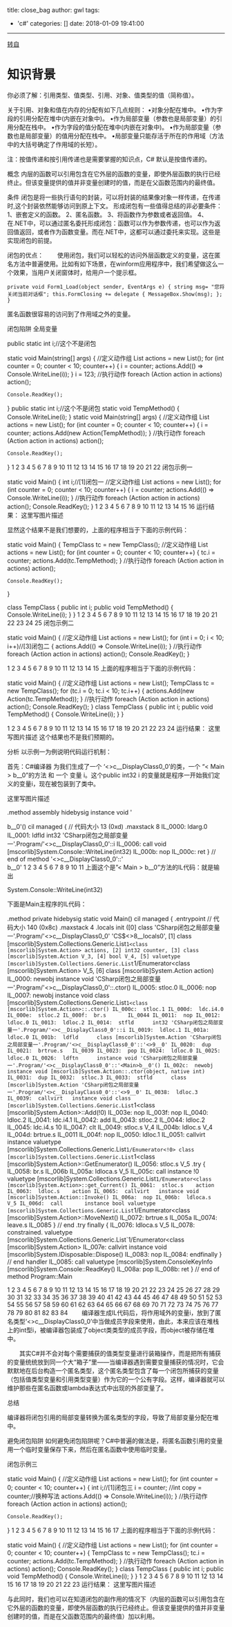title: close_bag
author: gwl
tags:
  - 'c#'
categories: []
date: 2018-01-09 19:41:00
---
[转自](http://blog.csdn.net/cjolj/article/details/60868305)
# 知识背景
你必须了解：引用类型、值类型、引用、对象、值类型的值（简称值）。

关于引用、对象和值在内存的分配有如下几点规则： •对象分配在堆中。 •作为字段的引用分配在堆中(内嵌在对象中)。 
•作为局部变量（参数也是局部变量）的引用分配在栈中。 •作为字段的值分配在堆中(内嵌在对象中)。 
•作为局部变量（参数也是局部变量）的值用分配在栈中。 •局部变量只能存活于所在的作用域（方法中的大括号确定了作用域的长短）。

注：按值传递和按引用传递也是需要掌握的知识点，C# 默认是按值传递的。

概念
内层的函数可以引用包含在它外层的函数的变量，即使外层函数的执行已经终止。但该变量提供的值并非变量创建时的值，而是在父函数范围内的最终值。

条件
闭包是将一些执行语句的封装，可以将封装的结果像对象一样传递，在传递时,这个封装依然能够访问到原上下文。 
形成闭包有一些值得总结的非必要条件： 
1、嵌套定义的函数。 
2、匿名函数。 
3、将函数作为参数或者返回值。 
4、在.NET中，可以通过匿名委托形成闭包：函数可以作为参数传递，也可以作为返回值返回，或者作为函数变量。而在.NET中，这都可以通过委托来实现。这些是实现闭包的前提。

闭包的优点：
　　使用闭包，我们可以轻松的访问外层函数定义的变量，这在匿名方法中普遍使用。比如有如下场景，在winform应用程序中，我们希望做这么一个效果，当用户关闭窗体时，给用户一个提示框。 
  
`
private void Form1_Load(object sender, EventArgs e)
{
       string msg= "您将关闭当前对话框";
       this.FormClosing += delegate
       {
            MessageBox.Show(msg);
       };
}
` 

匿名函数很容易的访问到了作用域之外的变量。

闭包陷阱
全局变量

public static int i;//这个不是闭包

static void Main(string[] args)
{
    //定义动作组
    List<Action> actions = new List<Action>();
    for (int counter = 0; counter < 10; counter++)
    {
        i = counter;
        actions.Add(() => Console.WriteLine(i));
    }
    i = 123;
    //执行动作
    foreach (Action action in actions)
        action();

    Console.ReadKey();

}
public static int i;//这个不是闭包
static void TempMethod()
{
    Console.WriteLine(i);
}
static void Main(string[] args)
{
    //定义动作组
    List<Action> actions = new List<Action>();
    for (int counter = 0; counter < 10; counter++)
    {
        i = counter;
        actions.Add(new Action(TempMethod));
    }
    //执行动作
    foreach (Action action in actions)
        action();

    Console.ReadKey();

}
1
2
3
4
5
6
7
8
9
10
11
12
13
14
15
16
17
18
19
20
21
22
闭包示例一

static void Main()
{
    int i;//[1]闭包一
    //定义动作组
    List<Action> actions = new List<Action>();
    for (int counter = 0; counter < 10; counter++)
    {
        i = counter;
        actions.Add(() => Console.WriteLine(i));
    }
    //执行动作
    foreach (Action action in actions)
        action();
    Console.ReadKey();
}
1
2
3
4
5
6
7
8
9
10
11
12
13
14
15
16
运行结果： 
这里写图片描述

显然这个结果不是我们想要的，上面的程序相当于下面的示例代码：

static void Main()
{
    TempClass tc = new TempClass();
    //定义动作组
    List<Action> actions = new List<Action>();
    for (int counter = 0; counter < 10; counter++)
    {
        tc.i = counter;
        actions.Add(tc.TempMethod);
    }
    //执行动作
    foreach (Action action in actions)
        action();

    Console.ReadKey();
}

class TempClass
{
    public int i;
    public void TempMethod()
    {
        Console.WriteLine(i);
    }
}
1
2
3
4
5
6
7
8
9
10
11
12
13
14
15
16
17
18
19
20
21
22
23
24
25
闭包示例二

static void Main()
{
    //定义动作组
    List<Action> actions = new List<Action>();
    for (int i = 0; i < 10; i++)//[3]闭包二
    {
        actions.Add(() => Console.WriteLine(i));
    }
    //执行动作
    foreach (Action action in actions)
        action();
    Console.ReadKey();
}

1
2
3
4
5
6
7
8
9
10
11
12
13
14
15
上面的程序相当于下面的示例代码：

static void Main()
{
    //定义动作组
    List<Action> actions = new List<Action>();
    TempClass tc = new TempClass();
    for (tc.i = 0; tc.i < 10; tc.i++)
    {
        actions.Add(new Action(tc.TempMethod));
    }
    //执行动作
    foreach (Action action in actions)
        action();
    Console.ReadKey();
}
class TempClass
{
    public int i;
    public void TempMethod()
    {
        Console.WriteLine(i);
    }
}

1
2
3
4
5
6
7
8
9
10
11
12
13
14
15
16
17
18
19
20
21
22
23
24
运行结果： 
这里写图片描述 
这个结果也不是我们预期的。

分析
以示例一为例说明代码运行机制：

首先：C#编译器 为我们生成了一个 ‘<>c__DisplayClass0_0’的类，一个 “< Main > b__0”的方法 和 一个 变量 i。这个public int32 i 的变量就是程序一开始我们定义的变量i，现在被包装到了类中。

这里写图片描述

.method assembly hidebysig instance void 
        '<Main>b__0'() cil managed
{
  // 代码大小       13 (0xd)
  .maxstack  8
  IL_0000:  ldarg.0
  IL_0001:  ldfld      int32 'CSharp闭包之局部变量一'.Program/'<>c__DisplayClass0_0'::i
  IL_0006:  call       void [mscorlib]System.Console::WriteLine(int32)
  IL_000b:  nop
  IL_000c:  ret
} // end of method '<>c__DisplayClass0_0'::'<Main>b__0'
1
2
3
4
5
6
7
8
9
10
11
上面这个是”< Main > b__0”方法的IL代码：就是输出

System.Console::WriteLine(int32)

下面是Main主程序的IL代码：

.method private hidebysig static void  Main() cil managed
{
  .entrypoint
  // 代码大小       140 (0x8c)
  .maxstack  4
  .locals init ([0] class 'CSharp闭包之局部变量一'.Program/'<>c__DisplayClass0_0' 'CS$<>8__locals0',
           [1] class [mscorlib]System.Collections.Generic.List`1<class [mscorlib]System.Action> actions,
           [2] int32 counter,
           [3] class [mscorlib]System.Action V_3,
           [4] bool V_4,
           [5] valuetype [mscorlib]System.Collections.Generic.List`1/Enumerator<class [mscorlib]System.Action> V_5,
           [6] class [mscorlib]System.Action action)
  IL_0000:  newobj     instance void 'CSharp闭包之局部变量一'.Program/'<>c__DisplayClass0_0'::.ctor()
  IL_0005:  stloc.0
  IL_0006:  nop
  IL_0007:  newobj     instance void class [mscorlib]System.Collections.Generic.List`1<class [mscorlib]System.Action>::.ctor()
  IL_000c:  stloc.1
  IL_000d:  ldc.i4.0
  IL_000e:  stloc.2
  IL_000f:  br.s       IL_0044
  IL_0011:  nop
  IL_0012:  ldloc.0
  IL_0013:  ldloc.2
  IL_0014:  stfld      int32 'CSharp闭包之局部变量一'.Program/'<>c__DisplayClass0_0'::i
  IL_0019:  ldloc.1
  IL_001a:  ldloc.0
  IL_001b:  ldfld      class [mscorlib]System.Action 'CSharp闭包之局部变量一'.Program/'<>c__DisplayClass0_0'::'<>9__0'
  IL_0020:  dup
  IL_0021:  brtrue.s   IL_0039
  IL_0023:  pop
  IL_0024:  ldloc.0
  IL_0025:  ldloc.0
  IL_0026:  ldftn      instance void 'CSharp闭包之局部变量一'.Program/'<>c__DisplayClass0_0'::'<Main>b__0'()
  IL_002c:  newobj     instance void [mscorlib]System.Action::.ctor(object,
                                                                    native int)
  IL_0031:  dup
  IL_0032:  stloc.3
  IL_0033:  stfld      class [mscorlib]System.Action 'CSharp闭包之局部变量一'.Program/'<>c__DisplayClass0_0'::'<>9__0'
  IL_0038:  ldloc.3
  IL_0039:  callvirt   instance void class [mscorlib]System.Collections.Generic.List`1<class [mscorlib]System.Action>::Add(!0)
  IL_003e:  nop
  IL_003f:  nop
  IL_0040:  ldloc.2
  IL_0041:  ldc.i4.1
  IL_0042:  add
  IL_0043:  stloc.2
  IL_0044:  ldloc.2
  IL_0045:  ldc.i4.s   10
  IL_0047:  clt
  IL_0049:  stloc.s    V_4
  IL_004b:  ldloc.s    V_4
  IL_004d:  brtrue.s   IL_0011
  IL_004f:  nop
  IL_0050:  ldloc.1
  IL_0051:  callvirt   instance valuetype [mscorlib]System.Collections.Generic.List`1/Enumerator<!0> class [mscorlib]System.Collections.Generic.List`1<class [mscorlib]System.Action>::GetEnumerator()
  IL_0056:  stloc.s    V_5
  .try
  {
    IL_0058:  br.s       IL_006b
    IL_005a:  ldloca.s   V_5
    IL_005c:  call       instance !0 valuetype [mscorlib]System.Collections.Generic.List`1/Enumerator<class [mscorlib]System.Action>::get_Current()
    IL_0061:  stloc.s    action
    IL_0063:  ldloc.s    action
    IL_0065:  callvirt   instance void [mscorlib]System.Action::Invoke()
    IL_006a:  nop
    IL_006b:  ldloca.s   V_5
    IL_006d:  call       instance bool valuetype [mscorlib]System.Collections.Generic.List`1/Enumerator<class [mscorlib]System.Action>::MoveNext()
    IL_0072:  brtrue.s   IL_005a
    IL_0074:  leave.s    IL_0085
  }  // end .try
  finally
  {
    IL_0076:  ldloca.s   V_5
    IL_0078:  constrained. valuetype [mscorlib]System.Collections.Generic.List`1/Enumerator<class [mscorlib]System.Action>
    IL_007e:  callvirt   instance void [mscorlib]System.IDisposable::Dispose()
    IL_0083:  nop
    IL_0084:  endfinally
  }  // end handler
  IL_0085:  call       valuetype [mscorlib]System.ConsoleKeyInfo [mscorlib]System.Console::ReadKey()
  IL_008a:  pop
  IL_008b:  ret
} // end of method Program::Main

1
2
3
4
5
6
7
8
9
10
11
12
13
14
15
16
17
18
19
20
21
22
23
24
25
26
27
28
29
30
31
32
33
34
35
36
37
38
39
40
41
42
43
44
45
46
47
48
49
50
51
52
53
54
55
56
57
58
59
60
61
62
63
64
65
66
67
68
69
70
71
72
73
74
75
76
77
78
79
80
81
82
83
84
　　编译器生成IL代码后，将作用域外的变量i，放到了匿名类型‘<>c__DisplayClass0_0’中当做成员字段来使用，由此，本来应该在堆栈上的int型i，被编译器包装成了object类类型的成员字段，而object被存储在堆中。

　　其实C#并不会对每个需要捕获的值类型变量进行装箱操作，而是把所有捕获的变量统统放到同一个大“箱子”里——当编译器遇到需要变量捕获的情况时，它会默默地在后台构造一个匿名类型，这个匿名类型包含了每一个闭包所捕获的变量（包括值类型变量和引用类型变量）作为它的一个公有字段。这样，编译器就可以维护那些在匿名函数或lambda表达式中出现的外部变量了。

总结

编译器将闭包引用的局部变量转换为匿名类型的字段，导致了局部变量分配在堆中。

避免闭包陷阱
如何避免闭包陷阱呢？C#中普遍的做法是，将匿名函数引用的变量用一个临时变量保存下来，然后在匿名函数中使用临时变量。

闭包示例三

static void Main()
{
    //定义动作组
    List<Action> actions = new List<Action>();
    for (int counter = 0; counter < 10; counter++)
    {
        int i;//[1]闭包三
        i = counter;
        //int copy = counter;//换种写法
        actions.Add(() => Console.WriteLine(i));
    }
    //执行动作
    foreach (Action action in actions)
        action();

    Console.ReadKey();
}
1
2
3
4
5
6
7
8
9
10
11
12
13
14
15
16
17
上面的程序相当于下面的示例代码：

static void Main()
{
    //定义动作组
    List<Action> actions = new List<Action>();
    for (int counter = 0; counter < 10; counter++)
    {
        TempClass tc = new TempClass();
        tc.i = counter;
        actions.Add(tc.TempMethod);
    }
    //执行动作
    foreach (Action action in actions)
        action();
    Console.ReadKey();
}
class TempClass
{
    public int i;
    public void TempMethod()
    {
        Console.WriteLine(i);
    }
}
1
2
3
4
5
6
7
8
9
10
11
12
13
14
15
16
17
18
19
20
21
22
23
运行结果： 
这里写图片描述

与此同时，我们也可以在知道闭包的副作用的情况下（内层的函数可以引用包含在它外层的函数的变量，即使外层函数的执行已经终止。但该变量提供的值并非变量创建时的值，而是在父函数范围内的最终值）加以利用。